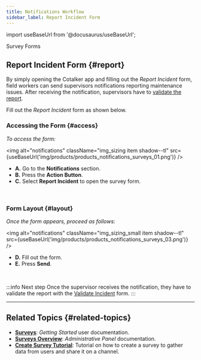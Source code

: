 ```yaml
---
title: Notifications Workflow
sidebar_label: Report Incident Form
---
```


import useBaseUrl from '@docusaurus/useBaseUrl'; 

<span className="hero__title">Survey Forms</span>


## Report Incident Form {#report}

By simply opening the Cotalker app and filling out the _Report Incident_ form, field workers can send supervisors notifications reporting maintenance issues. After receiving the notification, supervisors have to [validate the report](/docs/products/workflows/notifications/surveys-validate).

Fill out the _Report Incident_ form as shown below.

### Accessing the Form {#access}

<div className="alert alert--primary">

_To access the form:_

<img alt="notifications" className="img_sizing item shadow--tl" src={useBaseUrl('img/products/products_notifications_surveys_01.png')} />
<br/>

<div className="margin-left--lg">

- **A.** Go to the **Notifications** section.
- **B.** Press the **Action Button**.
- **C.** Select **Report Incident** to open the survey form.

</div>

</div>
<br/>

### Form Layout {#layout}

<div className="alert alert--primary">

_Once the form appears, proceed as follows:_

<img alt="notifications" className="img_sizing_small item shadow--tl" src={useBaseUrl('img/products/products_notifications_surveys_03.png')} />
<br/>

<div className="margin-left--lg">

- **D.** Fill out the form.
- **E.** Press **Send**.

</div>

</div>
<br/>


:::info Next step
Once the supervisor receives the notification, they have to validate the report with the [Validate Incident](/docs/products/workflows/notifications/surveys-validate) form.
:::

---

## Related Topics {#related-topics}
- [**Surveys**](/docs/documentation/client/surveys): _Getting Started_ user documentation.
- [**Surveys Overview**](/docs/documentation/admin/survey/survey_overview): _Administrative Panel_ documentation.
- [**Create Survey Tutorial**](/docs/tutorials/basic/create_survey): Tutorial on how to create a survey to gather data from users and share it on a channel.